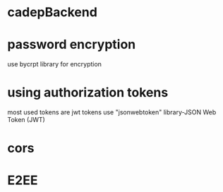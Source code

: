 # cadepBackend
# password encryption
use bycrpt library for encryption
# using authorization tokens
most used tokens are jwt tokens
use "jsonwebtoken" library-JSON Web Token (JWT)
# cors
# E2EE